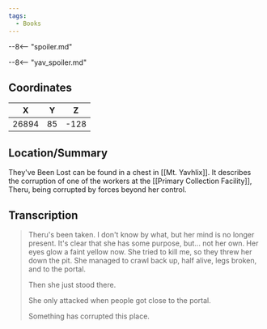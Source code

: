 ```yaml
---
tags:
  - Books
---
```


--8<-- "spoiler.md"

--8<-- "yav_spoiler.md"

## Coordinates
| **X** | **Y** | **Z** |
| :---: | :---: | :---: |
| 26894 |  85   | -128  |

## Location/Summary
They've Been Lost can be found in a chest in [[Mt. Yavhlix]]. It describes the corruption of one of the workers at the [[Primary Collection Facility]], Theru, being corrupted by forces beyond her control.

## Transcription
> Theru's been taken. I don't know by what, but her mind is no longer present. It's clear that she has some purpose, but... not her own. Her eyes glow a faint yellow now. She tried to kill me, so they threw her down the pit. She managed to crawl back up, half alive, legs broken, and to the portal.
>
> Then she just stood there.
>
> She only attacked when people got close to the portal.
>
> Something has corrupted this place.



